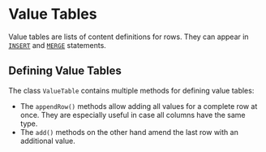 # Value Tables

Value tables are lists of content definitions for rows. They can appear in [`INSERT`](../statements/insert.md) and [`MERGE`](../statements/merge.md) statements.

## Defining Value Tables

The class `ValueTable` contains multiple methods for defining value tables:
* The `appendRow()` methods allow adding all values for a complete row at once. They are especially useful in case all columns have the same type.
* The `add()` methods on the other hand amend the last row with an additional value.